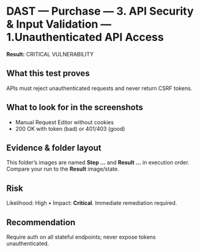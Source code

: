﻿# DAST — Purchase — 3. API Security & Input Validation — 1.Unauthenticated API Access

**Result:** CRITICAL VULNERABILITY

## What this test proves

APIs must reject unauthenticated requests and never return CSRF tokens.

## What to look for in the screenshots

- Manual Request Editor without cookies
- 200 OK with token (bad) or 401/403 (good)

## Evidence & folder layout

This folder’s images are named **Step …** and **Result …** in execution order. Compare your run to the **Result** image/state.

## Risk

Likelihood: High • Impact: **Critical**. Immediate remediation required.

## Recommendation

Require auth on all stateful endpoints; never expose tokens unauthenticated.



